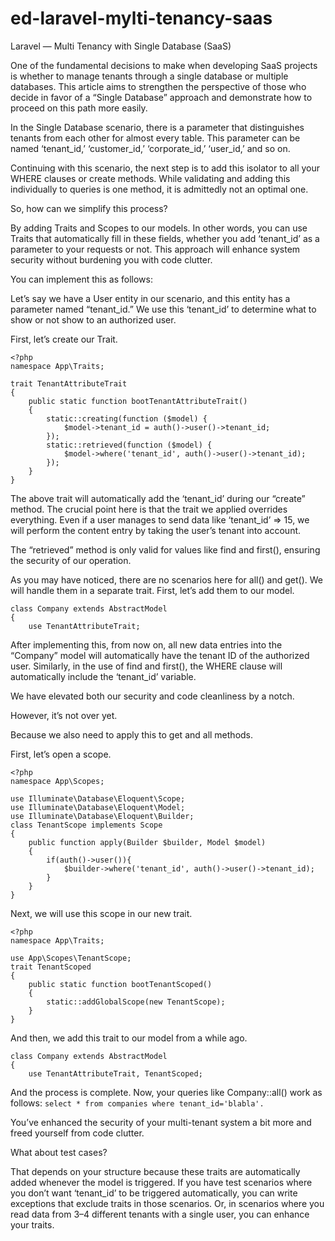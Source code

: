 # ed-laravel-mylti-tenancy-saas
Laravel — Multi Tenancy with Single Database (SaaS)

One of the fundamental decisions to make when developing SaaS projects is whether to manage tenants through a single database or multiple databases. This article aims to strengthen the perspective of those who decide in favor of a “Single Database” approach and demonstrate how to proceed on this path more easily.

In the Single Database scenario, there is a parameter that distinguishes tenants from each other for almost every table. This parameter can be named ‘tenant_id,’ ‘customer_id,’ ‘corporate_id,’ ‘user_id,’ and so on.

Continuing with this scenario, the next step is to add this isolator to all your WHERE clauses or create methods. While validating and adding this individually to queries is one method, it is admittedly not an optimal one.

So, how can we simplify this process?

By adding Traits and Scopes to our models. In other words, you can use Traits that automatically fill in these fields, whether you add ‘tenant_id’ as a parameter to your requests or not. This approach will enhance system security without burdening you with code clutter.

You can implement this as follows:

Let’s say we have a User entity in our scenario, and this entity has a parameter named “tenant_id.” We use this ‘tenant_id’ to determine what to show or not show to an authorized user.

First, let’s create our Trait.

```
<?php
namespace App\Traits;

trait TenantAttributeTrait
{
    public static function bootTenantAttributeTrait()
    {
        static::creating(function ($model) {
            $model->tenant_id = auth()->user()->tenant_id;
        });
        static::retrieved(function ($model) {
            $model->where('tenant_id', auth()->user()->tenant_id);
        });
    }
}
```

The above trait will automatically add the ‘tenant_id’ during our “create” method. The crucial point here is that the trait we applied overrides everything. Even if a user manages to send data like ‘tenant_id’ => 15, we will perform the content entry by taking the user’s tenant into account.

The “retrieved” method is only valid for values like find and first(), ensuring the security of our operation.

As you may have noticed, there are no scenarios here for all() and get(). We will handle them in a separate trait. First, let’s add them to our model.

```
class Company extends AbstractModel
{
    use TenantAttributeTrait;
```

After implementing this, from now on, all new data entries into the “Company” model will automatically have the tenant ID of the authorized user. Similarly, in the use of find and first(), the WHERE clause will automatically include the ‘tenant_id’ variable.

We have elevated both our security and code cleanliness by a notch.

However, it’s not over yet.

Because we also need to apply this to get and all methods.

First, let’s open a scope.

```
<?php
namespace App\Scopes;

use Illuminate\Database\Eloquent\Scope;
use Illuminate\Database\Eloquent\Model;
use Illuminate\Database\Eloquent\Builder;
class TenantScope implements Scope
{
    public function apply(Builder $builder, Model $model)
    {
        if(auth()->user()){
            $builder->where('tenant_id', auth()->user()->tenant_id);
        }
    }
}
```

Next, we will use this scope in our new trait.

```
<?php
namespace App\Traits;

use App\Scopes\TenantScope;
trait TenantScoped
{
    public static function bootTenantScoped()
    {
        static::addGlobalScope(new TenantScope);
    }
}
```

And then, we add this trait to our model from a while ago.

```
class Company extends AbstractModel
{
    use TenantAttributeTrait, TenantScoped;
```

And the process is complete. Now, your queries like Company::all() work as follows: ```select * from companies where tenant_id='blabla'.```

You’ve enhanced the security of your multi-tenant system a bit more and freed yourself from code clutter.

What about test cases?

That depends on your structure because these traits are automatically added whenever the model is triggered. If you have test scenarios where you don’t want ‘tenant_id’ to be triggered automatically, you can write exceptions that exclude traits in those scenarios. Or, in scenarios where you read data from 3–4 different tenants with a single user, you can enhance your traits.

